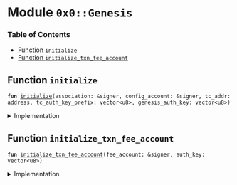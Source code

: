 
<a name="0x0_Genesis"></a>

# Module `0x0::Genesis`

### Table of Contents

-  [Function `initialize`](#0x0_Genesis_initialize)
-  [Function `initialize_txn_fee_account`](#0x0_Genesis_initialize_txn_fee_account)



<a name="0x0_Genesis_initialize"></a>

## Function `initialize`



<pre><code><b>fun</b> <a href="#0x0_Genesis_initialize">initialize</a>(association: &signer, config_account: &signer, tc_addr: address, tc_auth_key_prefix: vector&lt;u8&gt;, genesis_auth_key: vector&lt;u8&gt;)
</code></pre>



<details>
<summary>Implementation</summary>


<pre><code><b>fun</b> <a href="#0x0_Genesis_initialize">initialize</a>(
    association: &signer,
    config_account: &signer,
    tc_addr: address,
    tc_auth_key_prefix: vector&lt;u8&gt;,
    genesis_auth_key: vector&lt;u8&gt;
) {
    <b>let</b> dummy_auth_key_prefix = x"00000000000000000000000000000000";

    // <a href="association.md#0x0_Association">Association</a> root setup
    <a href="association.md#0x0_Association_initialize">Association::initialize</a>(association);
    <a href="association.md#0x0_Association_grant_privilege">Association::grant_privilege</a>&lt;<a href="libra.md#0x0_Libra_AddCurrency">Libra::AddCurrency</a>&gt;(association, association);

    // On-chain config setup
    <a href="event.md#0x0_Event_publish_generator">Event::publish_generator</a>(config_account);
    <a href="libra_configs.md#0x0_LibraConfig_initialize">LibraConfig::initialize</a>(config_account, association);

    // Currency setup
    <a href="libra.md#0x0_Libra_initialize">Libra::initialize</a>(config_account);

    // Set that this is testnet
    <a href="testnet.md#0x0_Testnet_initialize">Testnet::initialize</a>();

    // <a href="event.md#0x0_Event">Event</a> and currency setup
    <a href="event.md#0x0_Event_publish_generator">Event::publish_generator</a>(association);
    <b>let</b> (coin1_mint_cap, coin1_burn_cap) = <a href="coin1.md#0x0_Coin1_initialize">Coin1::initialize</a>(association);
    <b>let</b> (coin2_mint_cap, coin2_burn_cap) = <a href="coin2.md#0x0_Coin2_initialize">Coin2::initialize</a>(association);
    <a href="lbr.md#0x0_LBR_initialize">LBR::initialize</a>(association);

    <a href="libra_account.md#0x0_LibraAccount_initialize">LibraAccount::initialize</a>(association);
    <a href="unhosted.md#0x0_Unhosted_publish_global_limits_definition">Unhosted::publish_global_limits_definition</a>(association);
    <a href="libra_account.md#0x0_LibraAccount_create_genesis_account">LibraAccount::create_genesis_account</a>&lt;<a href="lbr.md#0x0_LBR_T">LBR::T</a>&gt;(
        <a href="signer.md#0x0_Signer_address_of">Signer::address_of</a>(association),
        <b>copy</b> dummy_auth_key_prefix,
    );
    <a href="libra.md#0x0_Libra_grant_mint_capability_to_association">Libra::grant_mint_capability_to_association</a>&lt;<a href="coin1.md#0x0_Coin1_T">Coin1::T</a>&gt;(association);
    <a href="libra.md#0x0_Libra_grant_mint_capability_to_association">Libra::grant_mint_capability_to_association</a>&lt;<a href="coin2.md#0x0_Coin2_T">Coin2::T</a>&gt;(association);

    // Register transaction fee accounts
    <a href="libra_account.md#0x0_LibraAccount_create_testnet_account">LibraAccount::create_testnet_account</a>&lt;<a href="lbr.md#0x0_LBR_T">LBR::T</a>&gt;(0xFEE, <b>copy</b> dummy_auth_key_prefix);


    // Create the treasury compliance account
    <a href="libra_account.md#0x0_LibraAccount_create_treasury_compliance_account">LibraAccount::create_treasury_compliance_account</a>&lt;<a href="lbr.md#0x0_LBR_T">LBR::T</a>&gt;(
        association,
        tc_addr,
        tc_auth_key_prefix,
        coin1_mint_cap,
        coin1_burn_cap,
        coin2_mint_cap,
        coin2_burn_cap,
    );

    // Create the config account
    <a href="libra_account.md#0x0_LibraAccount_create_genesis_account">LibraAccount::create_genesis_account</a>&lt;<a href="lbr.md#0x0_LBR_T">LBR::T</a>&gt;(
        <a href="libra_configs.md#0x0_LibraConfig_default_config_address">LibraConfig::default_config_address</a>(),
        dummy_auth_key_prefix
    );

    <a href="libra_transaction_timeout.md#0x0_LibraTransactionTimeout_initialize">LibraTransactionTimeout::initialize</a>(association);
    <a href="libra_system.md#0x0_LibraSystem_initialize_validator_set">LibraSystem::initialize_validator_set</a>(config_account);
    <a href="libra_version.md#0x0_LibraVersion_initialize">LibraVersion::initialize</a>(config_account);

    <a href="libra_block.md#0x0_LibraBlock_initialize_block_metadata">LibraBlock::initialize_block_metadata</a>(association);
    <a href="libra_writeset_manager.md#0x0_LibraWriteSetManager_initialize">LibraWriteSetManager::initialize</a>(association);
    <a href="libra_time.md#0x0_LibraTimestamp_initialize">LibraTimestamp::initialize</a>(association);
    <a href="libra_account.md#0x0_LibraAccount_rotate_authentication_key">LibraAccount::rotate_authentication_key</a>(<b>copy</b> genesis_auth_key);
}
</code></pre>



</details>

<a name="0x0_Genesis_initialize_txn_fee_account"></a>

## Function `initialize_txn_fee_account`



<pre><code><b>fun</b> <a href="#0x0_Genesis_initialize_txn_fee_account">initialize_txn_fee_account</a>(fee_account: &signer, auth_key: vector&lt;u8&gt;)
</code></pre>



<details>
<summary>Implementation</summary>


<pre><code><b>fun</b> <a href="#0x0_Genesis_initialize_txn_fee_account">initialize_txn_fee_account</a>(fee_account: &signer, auth_key: vector&lt;u8&gt;) {
    // Create the transaction fee account
    <a href="libra_account.md#0x0_LibraAccount_add_currency">LibraAccount::add_currency</a>&lt;<a href="coin1.md#0x0_Coin1_T">Coin1::T</a>&gt;(fee_account);
    <a href="libra_account.md#0x0_LibraAccount_add_currency">LibraAccount::add_currency</a>&lt;<a href="coin2.md#0x0_Coin2_T">Coin2::T</a>&gt;(fee_account);
    <a href="transaction_fee.md#0x0_TransactionFee_initialize_transaction_fees">TransactionFee::initialize_transaction_fees</a>(fee_account);
    <a href="libra_account.md#0x0_LibraAccount_rotate_authentication_key">LibraAccount::rotate_authentication_key</a>(auth_key);
}
</code></pre>



</details>

